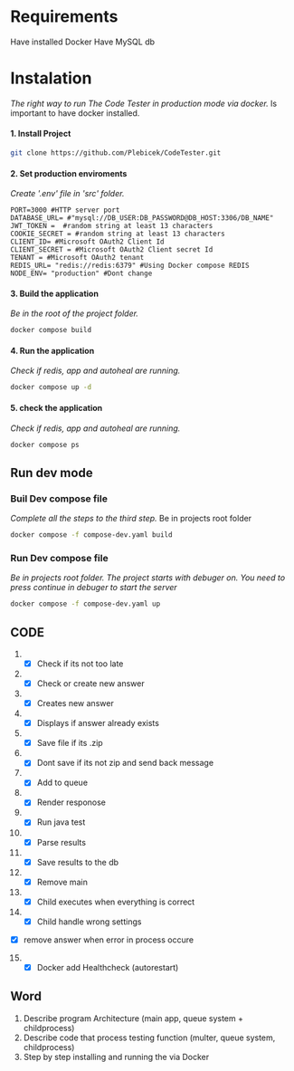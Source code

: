 # Requirements
Have installed Docker
Have MySQL db
# Instalation 
_The right way to run The Code Tester in production mode via docker._
Is important to have docker installed. 
#### 1. Install Project
```sh
git clone https://github.com/Plebicek/CodeTester.git
```
#### 2. Set production enviroments
_Create '.env' file in 'src' folder._
```env
PORT=3000 #HTTP server port
DATABASE_URL= #"mysql://DB_USER:DB_PASSWORD@DB_HOST:3306/DB_NAME" 
JWT_TOKEN =  #random string at least 13 characters
COOKIE_SECRET = #random string at least 13 characters
CLIENT_ID= #Microsoft OAuth2 Client Id
CLIENT_SECRET = #Microsoft OAuth2 Client secret Id
TENANT = #Microsoft OAuth2 tenant 
REDIS_URL= "redis://redis:6379" #Using Docker compose REDIS  
NODE_ENV= "production" #Dont change
```
#### 3. Build the application 
_Be in the root of the project folder._
```sh
docker compose build 
```
#### 4. Run the application 
_Check if redis, app and autoheal are running._
```sh
docker compose up -d  
```
#### 5. check the application 
_Check if redis, app and autoheal are running._
```sh
docker compose ps
```
## Run dev mode
### Buil Dev compose file
_Complete all the steps to the third step._
Be in projects root folder
```sh
docker compose -f compose-dev.yaml build 
```
### Run Dev compose file
_Be in projects root folder. The project starts with debuger on. You need to press continue in debuger to start the server_
```sh
docker compose -f compose-dev.yaml up 
```
## CODE
1. - [x] Check if its not too late
2. - [x] Check or create new answer
3. - [x] Creates new answer
4. - [x] Displays if answer already exists
5. - [x] Save file if its .zip
6. - [x] Dont save if its not zip and send back message
7. - [x] Add to queue
8. - [x] Render responose 
9. - [x] Run java test
10. - [x] Parse results
11. - [x] Save results to the db
12. - [x] Remove main
13. - [x] Child executes when everything is correct
14. - [x] Child handle wrong settings
- [x] remove answer when error in process occure 
15. - [x] Docker add Healthcheck (autorestart)

## Word
1. Describe program Architecture (main app, queue system + childprocess)
2. Describe code that process testing function (multer, queue system, childprocess)
3. Step by step installing and running the via Docker

